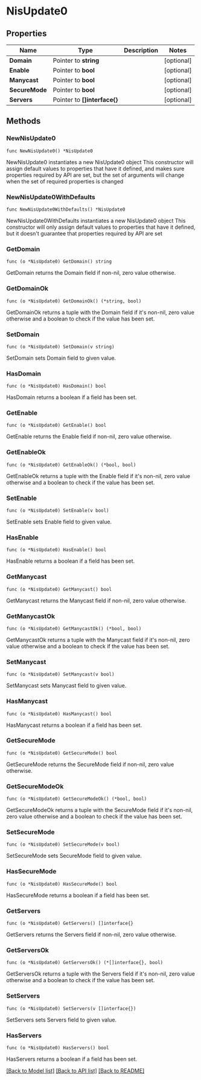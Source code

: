 # NisUpdate0

## Properties

Name | Type | Description | Notes
------------ | ------------- | ------------- | -------------
**Domain** | Pointer to **string** |  | [optional] 
**Enable** | Pointer to **bool** |  | [optional] 
**Manycast** | Pointer to **bool** |  | [optional] 
**SecureMode** | Pointer to **bool** |  | [optional] 
**Servers** | Pointer to **[]interface{}** |  | [optional] 

## Methods

### NewNisUpdate0

`func NewNisUpdate0() *NisUpdate0`

NewNisUpdate0 instantiates a new NisUpdate0 object
This constructor will assign default values to properties that have it defined,
and makes sure properties required by API are set, but the set of arguments
will change when the set of required properties is changed

### NewNisUpdate0WithDefaults

`func NewNisUpdate0WithDefaults() *NisUpdate0`

NewNisUpdate0WithDefaults instantiates a new NisUpdate0 object
This constructor will only assign default values to properties that have it defined,
but it doesn't guarantee that properties required by API are set

### GetDomain

`func (o *NisUpdate0) GetDomain() string`

GetDomain returns the Domain field if non-nil, zero value otherwise.

### GetDomainOk

`func (o *NisUpdate0) GetDomainOk() (*string, bool)`

GetDomainOk returns a tuple with the Domain field if it's non-nil, zero value otherwise
and a boolean to check if the value has been set.

### SetDomain

`func (o *NisUpdate0) SetDomain(v string)`

SetDomain sets Domain field to given value.

### HasDomain

`func (o *NisUpdate0) HasDomain() bool`

HasDomain returns a boolean if a field has been set.

### GetEnable

`func (o *NisUpdate0) GetEnable() bool`

GetEnable returns the Enable field if non-nil, zero value otherwise.

### GetEnableOk

`func (o *NisUpdate0) GetEnableOk() (*bool, bool)`

GetEnableOk returns a tuple with the Enable field if it's non-nil, zero value otherwise
and a boolean to check if the value has been set.

### SetEnable

`func (o *NisUpdate0) SetEnable(v bool)`

SetEnable sets Enable field to given value.

### HasEnable

`func (o *NisUpdate0) HasEnable() bool`

HasEnable returns a boolean if a field has been set.

### GetManycast

`func (o *NisUpdate0) GetManycast() bool`

GetManycast returns the Manycast field if non-nil, zero value otherwise.

### GetManycastOk

`func (o *NisUpdate0) GetManycastOk() (*bool, bool)`

GetManycastOk returns a tuple with the Manycast field if it's non-nil, zero value otherwise
and a boolean to check if the value has been set.

### SetManycast

`func (o *NisUpdate0) SetManycast(v bool)`

SetManycast sets Manycast field to given value.

### HasManycast

`func (o *NisUpdate0) HasManycast() bool`

HasManycast returns a boolean if a field has been set.

### GetSecureMode

`func (o *NisUpdate0) GetSecureMode() bool`

GetSecureMode returns the SecureMode field if non-nil, zero value otherwise.

### GetSecureModeOk

`func (o *NisUpdate0) GetSecureModeOk() (*bool, bool)`

GetSecureModeOk returns a tuple with the SecureMode field if it's non-nil, zero value otherwise
and a boolean to check if the value has been set.

### SetSecureMode

`func (o *NisUpdate0) SetSecureMode(v bool)`

SetSecureMode sets SecureMode field to given value.

### HasSecureMode

`func (o *NisUpdate0) HasSecureMode() bool`

HasSecureMode returns a boolean if a field has been set.

### GetServers

`func (o *NisUpdate0) GetServers() []interface{}`

GetServers returns the Servers field if non-nil, zero value otherwise.

### GetServersOk

`func (o *NisUpdate0) GetServersOk() (*[]interface{}, bool)`

GetServersOk returns a tuple with the Servers field if it's non-nil, zero value otherwise
and a boolean to check if the value has been set.

### SetServers

`func (o *NisUpdate0) SetServers(v []interface{})`

SetServers sets Servers field to given value.

### HasServers

`func (o *NisUpdate0) HasServers() bool`

HasServers returns a boolean if a field has been set.


[[Back to Model list]](../README.md#documentation-for-models) [[Back to API list]](../README.md#documentation-for-api-endpoints) [[Back to README]](../README.md)


